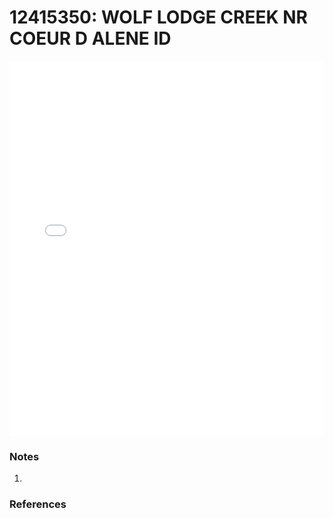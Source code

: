 # 12415350: WOLF LODGE CREEK NR COEUR D ALENE ID

<iframe src="/distribution_estimation/_static/stations/12415350_fdc.html" width="100%" height="600" frameborder="0"></iframe>

### Notes
1. 

### References


